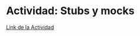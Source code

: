 # Actividad: Stubs y mocks
[Link de la Actividad](https://univirtual.uni.pe/pluginfile.php/632598/mod_resource/content/1/Mocks-stubs.pdf)

